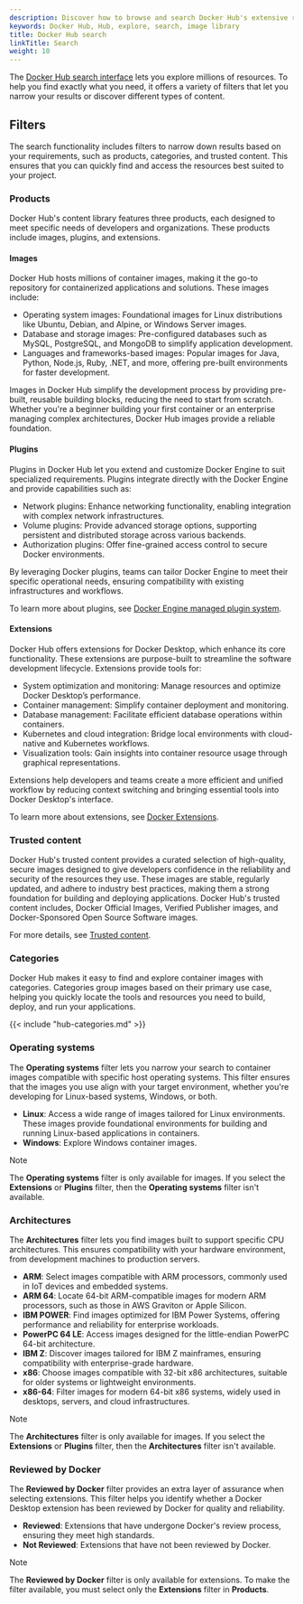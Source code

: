 ```yaml
---
description: Discover how to browse and search Docker Hub's extensive resources.
keywords: Docker Hub, Hub, explore, search, image library
title: Docker Hub search
linkTitle: Search
weight: 10
---
```


The [Docker Hub search interface](https://hub.docker.com/search) lets you
explore millions of resources. To help you find exactly what you need, it offers
a variety of filters that let you narrow your results or discover different
types of content.

## Filters

The search functionality includes filters to narrow down
results based on your requirements, such as products, categories, and trusted
content. This ensures that you can quickly find and access the resources best
suited to your project.

### Products

Docker Hub's content library features three products, each designed to meet
specific needs of developers and organizations. These products include images,
plugins, and extensions.

#### Images

Docker Hub hosts millions of container images, making it the go-to repository
for containerized applications and solutions. These images include:

- Operating system images: Foundational images for Linux distributions like
  Ubuntu, Debian, and Alpine, or Windows Server images.
- Database and storage images: Pre-configured databases such as MySQL,
  PostgreSQL, and MongoDB to simplify application development.
- Languages and frameworks-based images: Popular images for Java, Python,
  Node.js, Ruby, .NET, and more, offering pre-built environments for faster
  development.

Images in Docker Hub simplify the development process by providing pre-built,
reusable building blocks, reducing the need to start from scratch. Whether
you're a beginner building your first container or an enterprise managing
complex architectures, Docker Hub images provide a reliable foundation.

#### Plugins

Plugins in Docker Hub let you extend and customize Docker Engine to suit
specialized requirements. Plugins integrate directly with the Docker Engine and
provide capabilities such as:

- Network plugins: Enhance networking functionality, enabling integration with
  complex network infrastructures.
- Volume plugins: Provide advanced storage options, supporting persistent and
  distributed storage across various backends.
- Authorization plugins: Offer fine-grained access control to secure Docker
  environments.

By leveraging Docker plugins, teams can tailor Docker Engine to meet their
specific operational needs, ensuring compatibility with existing infrastructures
and workflows.

To learn more about plugins, see [Docker Engine managed plugin
system](/manuals/engine/extend/_index.md).

#### Extensions

Docker Hub offers extensions for Docker Desktop, which enhance its core
functionality. These extensions are purpose-built to streamline the software
development lifecycle. Extensions provide tools for:

- System optimization and monitoring: Manage resources and optimize Docker
  Desktop’s performance.
- Container management: Simplify container deployment and monitoring.
- Database management: Facilitate efficient database operations within
  containers.
- Kubernetes and cloud integration: Bridge local environments with cloud-native
  and Kubernetes workflows.
- Visualization tools: Gain insights into container resource usage through
  graphical representations.

Extensions help developers and teams create a more efficient and unified
workflow by reducing context switching and bringing essential tools into Docker
Desktop's interface.

To learn more about extensions, see [Docker
Extensions](/manuals/extensions/_index.md).

### Trusted content

Docker Hub's trusted content provides a curated selection of high-quality,
secure images designed to give developers confidence in the reliability and
security of the resources they use. These images are stable, regularly updated,
and adhere to industry best practices, making them a strong foundation for
building and deploying applications. Docker Hub's trusted content includes,
Docker Official Images, Verified Publisher images, and Docker-Sponsored Open
Source Software images.

For more details, see [Trusted content](./trusted-content.md).

### Categories

Docker Hub makes it easy to find and explore container images with categories.
Categories group images based on their primary use case, helping you quickly
locate the tools and resources you need to build, deploy, and run your
applications.

{{< include "hub-categories.md" >}}

### Operating systems

The **Operating systems** filter lets you narrow your search to container
images compatible with specific host operating systems. This filter ensures that
the images you use align with your target environment, whether you're developing
for Linux-based systems, Windows, or both.

- **Linux**: Access a wide range of images tailored for Linux environments.
  These images provide foundational environments for building and running
  Linux-based applications in containers.
- **Windows**: Explore Windows container images.

> [!NOTE]
>
> The **Operating systems** filter is only available for images. If you select
> the **Extensions** or **Plugins** filter, then the **Operating systems**
> filter isn't available.

### Architectures

The **Architectures** filter lets you find images built to support specific CPU
architectures. This ensures compatibility with your hardware environment, from
development machines to production servers.

- **ARM**: Select images compatible with ARM processors, commonly used in IoT
  devices and embedded systems.
- **ARM 64**: Locate 64-bit ARM-compatible images for modern ARM processors,
  such as those in AWS Graviton or Apple Silicon.
- **IBM POWER**: Find images optimized for IBM Power Systems, offering
  performance and reliability for enterprise workloads.
- **PowerPC 64 LE**: Access images designed for the little-endian PowerPC 64-bit
  architecture.
- **IBM Z**: Discover images tailored for IBM Z mainframes, ensuring
  compatibility with enterprise-grade hardware.
- **x86**: Choose images compatible with 32-bit x86 architectures, suitable for
  older systems or lightweight environments.
- **x86-64**: Filter images for modern 64-bit x86 systems, widely used in
  desktops, servers, and cloud infrastructures.

> [!NOTE]
>
> The **Architectures** filter is only available for images. If you select the
> **Extensions** or **Plugins** filter, then the **Architectures** filter isn't
> available.

### Reviewed by Docker

The **Reviewed by Docker** filter provides an extra layer of assurance when
selecting extensions. This filter helps you identify whether a Docker Desktop
extension has been reviewed by Docker for quality and reliability.

- **Reviewed**: Extensions that have undergone Docker's review process, ensuring
  they meet high standards.
- **Not Reviewed**: Extensions that have not been reviewed by Docker.

> [!NOTE]
>
> The **Reviewed by Docker** filter is only available for extensions. To make
> the filter available, you must select only the **Extensions** filter in **Products**.